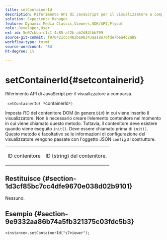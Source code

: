 ```yaml
---
title: setContainerId
description: Riferimento API di JavaScript per il visualizzatore a comparsa.
solution: Experience Manager
feature: Dynamic Media Classic,Viewers,SDK/API,Flyout
role: Developer,User
exl-id: 5e07cbba-c1c1-4c85-af2b-ab2d84fbb709
source-git-commit: f970421ccc482b698343aa18e7dfde7bea4c2a89
workflow-type: tm+mt
source-wordcount: '84'
ht-degree: 1%

---
```


# setContainerId{#setcontainerid}

Riferimento API di JavaScript per il visualizzatore a comparsa.

` setContainerId( *`containerId`*)`

Imposta l&#39;ID del contenitore DOM (in genere `DIV`) in cui viene inserito il visualizzatore. Non è necessario creare l’elemento contenitore nel momento in cui viene chiamato questo metodo. Tuttavia, il contenitore deve esistere quando viene eseguito `init()`. Deve essere chiamato prima di `init()`. Questo metodo è facoltativo se le informazioni di configurazione del visualizzatore vengono passate con l&#39;oggetto JSON `config` al costruttore.

<table id="table_896DFF34A68A403DB93A6D597461A573"> 
 <tbody> 
  <tr> 
   <td colname="col1"> <p> <span class="codeph"> <span class="varname"> ID contenitore </span> </span> </p> </td> 
   <td colname="col2"> <p> ID <span class="codeph"> {string} </span> del contenitore. </p> </td> 
  </tr> 
 </tbody> 
</table>

## Restituisce {#section-1d3cf85bc7cc4dfe9670e038d02b9101}

Nessuno.

## Esempio {#section-9e9332aa86b74a5fb321375c03fdc5b3}

```
<instance>.setContainerId("s7viewer");
```
